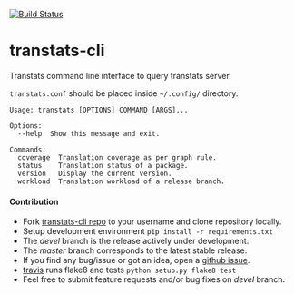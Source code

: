[![Build Status](https://travis-ci.org/transtats/transtats-cli.svg?branch=devel)](https://travis-ci.org/transtats/transtats-cli)

# transtats-cli
Transtats command line interface to query transtats server.

`transtats.conf` should be placed inside `~/.config/` directory.

```shell
Usage: transtats [OPTIONS] COMMAND [ARGS]...

Options:
  --help  Show this message and exit.

Commands:
  coverage  Translation coverage as per graph rule.
  status    Translation status of a package.
  version   Display the current version.
  workload  Translation workload of a release branch.
```


#### Contribution

* Fork [transtats-cli repo](https://github.com/transtats/transtats-cli) to your username and clone repository locally.
* Setup development environment `pip install -r requirements.txt`
* The *devel* branch is the release actively under development.
* The *master* branch corresponds to the latest stable release.
* If you find any bug/issue or got an idea, open a [github issue](https://github.com/transtats/transtats-cli/issues/new).
* [travis](https://travis-ci.org/transtats/transtats-cli) runs flake8 and tests `python setup.py flake8 test`
* Feel free to submit feature requests and/or bug fixes on *devel* branch.
